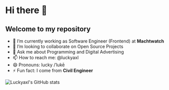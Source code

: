 # Hi there 👋
## Welcome to my repository

- 🔭 I’m currently working as Software Engineer (Frontend) at **Machtwatch**
- 👯 I’m looking to collaborate on Open Source Projects
- 💬 Ask me about Programming and Digital Advertising
- 📫 How to reach me: @luckyaxl
- 😄 Pronouns: lucky /ˈlukē
- ⚡ Fun fact: I come from **Civil Engineer**

![Luckyaxl's GitHub stats](https://github-readme-stats.vercel.app/api?username=luckyaxl&count_private=true&include_all_commits=true&show_icons=true&theme=dark) 
